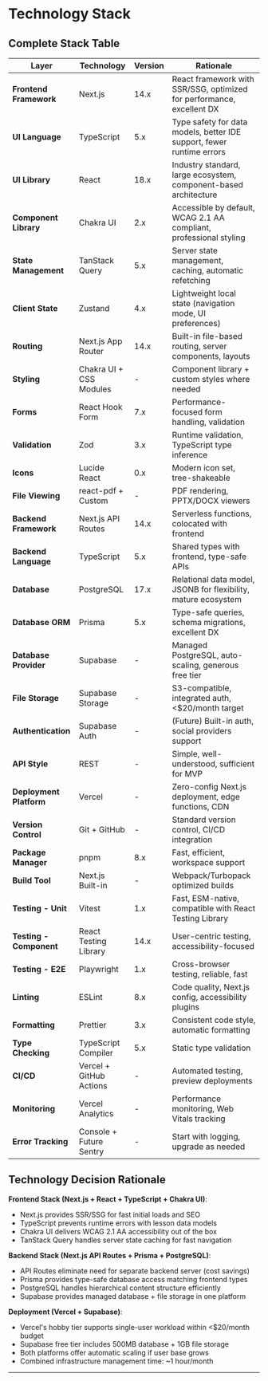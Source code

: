 # Technology Stack

## Complete Stack Table

| Layer                   | Technology              | Version | Rationale                                                             |
| ----------------------- | ----------------------- | ------- | --------------------------------------------------------------------- |
| **Frontend Framework**  | Next.js                 | 14.x    | React framework with SSR/SSG, optimized for performance, excellent DX |
| **UI Language**         | TypeScript              | 5.x     | Type safety for data models, better IDE support, fewer runtime errors |
| **UI Library**          | React                   | 18.x    | Industry standard, large ecosystem, component-based architecture      |
| **Component Library**   | Chakra UI               | 2.x     | Accessible by default, WCAG 2.1 AA compliant, professional styling    |
| **State Management**    | TanStack Query          | 5.x     | Server state management, caching, automatic refetching                |
| **Client State**        | Zustand                 | 4.x     | Lightweight local state (navigation mode, UI preferences)             |
| **Routing**             | Next.js App Router      | 14.x    | Built-in file-based routing, server components, layouts               |
| **Styling**             | Chakra UI + CSS Modules | -       | Component library + custom styles where needed                        |
| **Forms**               | React Hook Form         | 7.x     | Performance-focused form handling, validation                         |
| **Validation**          | Zod                     | 3.x     | Runtime validation, TypeScript type inference                         |
| **Icons**               | Lucide React            | 0.x     | Modern icon set, tree-shakeable                                       |
| **File Viewing**        | react-pdf + Custom      | -       | PDF rendering, PPTX/DOCX viewers                                      |
| **Backend Framework**   | Next.js API Routes      | 14.x    | Serverless functions, colocated with frontend                         |
| **Backend Language**    | TypeScript              | 5.x     | Shared types with frontend, type-safe APIs                            |
| **Database**            | PostgreSQL              | 17.x    | Relational data model, JSONB for flexibility, mature ecosystem        |
| **Database ORM**        | Prisma                  | 5.x     | Type-safe queries, schema migrations, excellent DX                    |
| **Database Provider**   | Supabase                | -       | Managed PostgreSQL, auto-scaling, generous free tier                  |
| **File Storage**        | Supabase Storage        | -       | S3-compatible, integrated auth, <$20/month target                     |
| **Authentication**      | Supabase Auth           | -       | (Future) Built-in auth, social providers support                      |
| **API Style**           | REST                    | -       | Simple, well-understood, sufficient for MVP                           |
| **Deployment Platform** | Vercel                  | -       | Zero-config Next.js deployment, edge functions, CDN                   |
| **Version Control**     | Git + GitHub            | -       | Standard version control, CI/CD integration                           |
| **Package Manager**     | pnpm                    | 8.x     | Fast, efficient, workspace support                                    |
| **Build Tool**          | Next.js Built-in        | -       | Webpack/Turbopack optimized builds                                    |
| **Testing - Unit**      | Vitest                  | 1.x     | Fast, ESM-native, compatible with React Testing Library               |
| **Testing - Component** | React Testing Library   | 14.x    | User-centric testing, accessibility-focused                           |
| **Testing - E2E**       | Playwright              | 1.x     | Cross-browser testing, reliable, fast                                 |
| **Linting**             | ESLint                  | 8.x     | Code quality, Next.js config, accessibility plugins                   |
| **Formatting**          | Prettier                | 3.x     | Consistent code style, automatic formatting                           |
| **Type Checking**       | TypeScript Compiler     | 5.x     | Static type validation                                                |
| **CI/CD**               | Vercel + GitHub Actions | -       | Automated testing, preview deployments                                |
| **Monitoring**          | Vercel Analytics        | -       | Performance monitoring, Web Vitals tracking                           |
| **Error Tracking**      | Console + Future Sentry | -       | Start with logging, upgrade as needed                                 |

## Technology Decision Rationale

**Frontend Stack (Next.js + React + TypeScript + Chakra UI)**:

- Next.js provides SSR/SSG for fast initial loads and SEO
- TypeScript prevents runtime errors with lesson data models
- Chakra UI delivers WCAG 2.1 AA accessibility out of the box
- TanStack Query handles server state caching for fast navigation

**Backend Stack (Next.js API Routes + Prisma + PostgreSQL)**:

- API Routes eliminate need for separate backend server (cost savings)
- Prisma provides type-safe database access matching frontend types
- PostgreSQL handles hierarchical content structure efficiently
- Supabase provides managed database + file storage in one platform

**Deployment (Vercel + Supabase)**:

- Vercel's hobby tier supports single-user workload within <$20/month budget
- Supabase free tier includes 500MB database + 1GB file storage
- Both platforms offer automatic scaling if user base grows
- Combined infrastructure management time: ~1 hour/month

---
